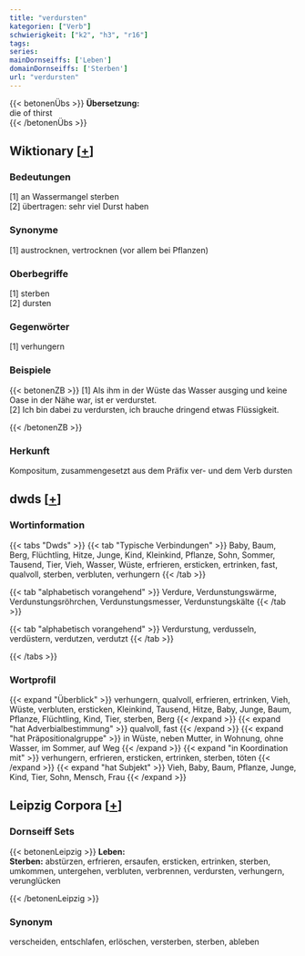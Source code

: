 ```yaml
---
title: "verdursten"
kategorien: ["Verb"]
schwierigkeit: ["k2", "h3", "r16"]
tags:
series:
mainDornseiffs: ['Leben']
domainDornseiffs: ['Sterben']
url: "verdursten"
---
```


{{< betonenÜbs >}}
**Übersetzung:**  
die of thirst  
{{< /betonenÜbs >}}

## Wiktionary [[+](https://de.wiktionary.org/wiki/verdursten)]

### Bedeutungen
[1] an Wassermangel sterben  
[2] übertragen: sehr viel Durst haben  

### Synonyme
[1] austrocknen, vertrocknen (vor allem bei Pflanzen)  

### Oberbegriffe
[1] sterben  
[2] dursten  

### Gegenwörter
[1] verhungern  

### Beispiele
{{< betonenZB >}}
[1] Als ihm in der Wüste das Wasser ausging und keine Oase in der Nähe war, ist er verdurstet.  
[2] Ich bin dabei zu verdursten, ich brauche dringend etwas Flüssigkeit.  

{{< /betonenZB >}}
### Herkunft
Kompositum, zusammengesetzt aus dem Präfix ver- und dem Verb dursten  



## dwds [[+](https://www.dwds.de/wb/verdursten)]

### Wortinformation
{{< tabs "Dwds" >}}
{{< tab "Typische Verbindungen" >}}
Baby, Baum, Berg, Flüchtling, Hitze, Junge, Kind, Kleinkind, Pflanze, Sohn, Sommer, Tausend, Tier, Vieh, Wasser, Wüste, erfrieren, ersticken, ertrinken, fast, qualvoll, sterben, verbluten, verhungern
{{< /tab >}}

{{< tab "alphabetisch vorangehend" >}}
Verdure, Verdunstungswärme, Verdunstungsröhrchen, Verdunstungsmesser, Verdunstungskälte
{{< /tab >}}

{{< tab "alphabetisch vorangehend" >}}
Verdurstung, verdusseln, verdüstern, verdutzen, verdutzt
{{< /tab >}}

{{< /tabs >}}

### Wortprofil
{{< expand "Überblick" >}} verhungern, qualvoll, erfrieren, ertrinken, Vieh, Wüste, verbluten, ersticken, Kleinkind, Tausend, Hitze, Baby, Junge, Baum, Pflanze, Flüchtling, Kind, Tier, sterben, Berg {{< /expand >}}
{{< expand "hat Adverbialbestimmung" >}} qualvoll, fast {{< /expand >}}
{{< expand "hat Präpositionalgruppe" >}} in Wüste, neben Mutter, in Wohnung, ohne Wasser, im Sommer, auf Weg {{< /expand >}}
{{< expand "in Koordination mit" >}} verhungern, erfrieren, ersticken, ertrinken, sterben, töten {{< /expand >}}
{{< expand "hat Subjekt" >}} Vieh, Baby, Baum, Pflanze, Junge, Kind, Tier, Sohn, Mensch, Frau {{< /expand >}}

## Leipzig Corpora [[+](https://corpora.uni-leipzig.de/en/res?word=verdursten&corpusId=deu_newscrawl-public_2018)]

### Dornseiff Sets
{{< betonenLeipzig >}}
**Leben:**  
**Sterben:** abstürzen, erfrieren, ersaufen, ersticken, ertrinken, sterben, umkommen, untergehen, verbluten, verbrennen, verdursten, verhungern, verunglücken  

{{< /betonenLeipzig >}}

### Synonym
verscheiden, entschlafen, erlöschen, versterben, sterben, ableben

